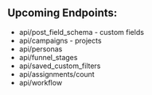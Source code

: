 <h2>Upcoming Endpoints:</h2>

 * api/post_field_schema - custom fields
 * api/campaigns - projects
 * api/personas
 * api/funnel_stages
 * api/saved_custom_filters
 * api/assignments/count
 * api/workflow